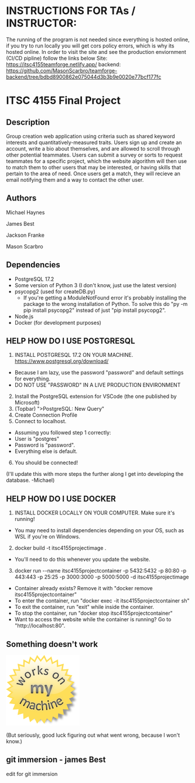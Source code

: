 # INSTRUCTIONS FOR TAs / INSTRUCTOR:
The running of the program is not needed since everything is hosted online, if you try to run locally you will get cors policy errors, which is why its hosted online. In order to visit the site and see the production enviornment (CI/CD pipline) follow the links below
Site:
https://itsc4155teamforge.netlify.app/
backend:
https://github.com/MasonScarbro/teamforge-backend/tree/bdbd8900862e075044d3b3b9e0020e77bcf177fc

# ITSC 4155 Final Project

## Description
Group creation web application using criteria such as shared keyword interests and quantitatively-measured traits. 
Users sign up and create an account, write a bio about themselves, and are allowed to scroll through other potential teammates.
Users can submit a survey or sorts to request teammates for a specific project, which the website algorithm will then use to match them to other users that may be interested, or having skills that pertain to the area of need.
Once users get a match, they will recieve an email notifying them and a way to contact the other user.

## Authors
Michael Haynes

James Best

Jackson Franke

Mason Scarbro

## Dependencies
* PostgreSQL 17.2
* Some version of Python 3 (I don't know, just use the latest version)
* psycopg2 (used for createDB.py)
  * If you're getting a ModuleNotFound error it's probably installing the package to
  the wrong installation of Python. To solve this do "py -m pip install psycopg2" 
  instead of just "pip install psycopg2".
* Node.js
* Docker (for development purposes)

## HELP HOW DO I USE POSTGRESQL
1. INSTALL POSTGRESQL 17.2 ON YOUR MACHINE. https://www.postgresql.org/download/
  * Because I am lazy, use the password "password" and default settings for everything.
  * DO NOT USE "PASSWORD" IN A LIVE PRODUCTION ENVIRONMENT
2. Install the PostgreSQL extension for VSCode (the one published by Microsoft)
3. (Topbar) ">PostgreSQL: New Query"
4. Create Connection Profile
5. Connect to localhost.
  * Assuming you followed step 1 correctly:
  * User is "postgres"
  * Password is "password".
  * Everything else is default.
6. You should be connected!

(I'll update this with more steps the further along I get into developing the database. -Michael)

## HELP HOW DO I USE DOCKER
1. INSTALL DOCKER LOCALLY ON YOUR COMPUTER. Make sure it's running!
  * You may need to install dependencies depending on your OS, such as WSL if you're on Windows.
2. docker build -t itsc4155projectimage .
  * You'll need to do this whenever you update the website.
3. docker run --name itsc4155projectcontainer -p 5432:5432 -p 80:80 -p 443:443 -p 25:25 -p 3000:3000 -p 5000:5000 -d itsc4155projectimage
  * Container already exists? Remove it with "docker remove itsc4155projectcontainer"
* To enter the container, run "docker exec -it itsc4155projectcontainer sh"
* To exit the container, run "exit" while inside the container.
* To stop the container, run "docker stop itsc4155projectcontainer"
* Want to access the website while the container is running? Go to "http://localhost:80".


## Something doesn't work
![Works on my machine.](/worksonmymachine.png)

(But seriously, good luck figuring out what went wrong, because I won't know.)


## git immersion - james Best
edit for git immersion
